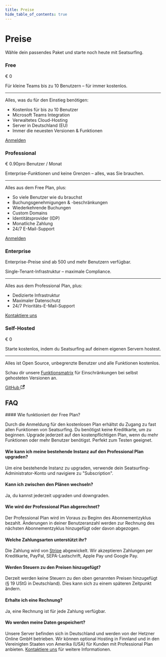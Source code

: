 ```yaml
---
title: Preise
hide_table_of_contents: true
---
```


# Preise

Wähle dein passendes Paket und starte noch heute mit Seatsurfing.

<section className="pricing-models">
    <div className="pricing-model pricing-model-free">
        <h3>Free</h3>
        <p className="pricing-price">€ 0</p>
        <p>Für kleine Teams bis zu 10 Benutzern – für immer kostenlos.</p>
        <hr />
        <p>Alles, was du für den Einstieg benötigen:</p>
        <ul>
            <li>Kostenlos für bis zu 10 Benutzer</li>
            <li>Microsoft Teams Integration</li>
            <li>Verwaltetes Cloud-Hosting</li>
            <li>Server in Deutschland (EU)</li>
            <li>Immer die neuesten Versionen &amp; Funktionen</li>
        </ul>
        <a href="/de/sign-up" className="button button--primary button--lg">Anmelden</a>
    </div>
    <div className="pricing-model pricing-model-highlight border-gradient-purple">
        <h3>Professional</h3>
        <p className="pricing-price">€ 0.90<span className="pricing-price-suffix">pro Benutzer / Monat</span></p>
        <p>Enterprise-Funktionen und keine Grenzen – alles, was Sie brauchen.</p>
        <hr />
        <p>Alles aus dem Free Plan, plus:</p>
        <ul>
            <li>So viele Benutzer wie du brauchst</li>
            <li>Buchungsgenehmigungen & -beschränkungen</li>
            <li>Wiederkehrende Buchungen</li>
            <li>Custom Domains</li>
            <li>Identitätsprovider (IDP)</li>
            <li>Monatliche Zahlung</li>
            <li>24/7 E-Mail-Support</li>
        </ul>
        <a href="/de/sign-up?paid" className="button button--primary button--lg button-gradient">Anmelden</a>
    </div>
     <div className="pricing-model pricing-model-enterprise">
        <h3>Enterprise</h3>
        <p className="pricing-price"><span className="pricing-enterprise">Enterprise-Preise sind ab 500 und mehr Benutzern verfügbar.</span></p>
        <p>Single-Tenant-Infrastruktur – maximale Compliance.</p>
        <hr />
        <p>Alles aus dem Professional Plan, plus:</p>
        <ul>
            <li>Dedizierte Infrastruktur</li>
            <li>Maximaler Datenschutz</li>
            <li>24/7 Prioritäts-E-Mail-Support</li>
        </ul>
        <a href="mailto:hello@seatsurfing.io" className="button button--primary button--lg">Kontaktiere uns</a>
    </div>
    <div className="pricing-model pricing-model-oss">
        <h3>Self-Hosted</h3>
        <p className="pricing-price">€ 0</p>
        <p>Starte kostenlos, indem du Seatsurfing auf deinem eigenen Servern hostest.</p>
        <hr />
        <p>Alles ist Open Source, unbegrenzte Benutzer und alle Funktionen kostenlos.</p>
        <p>Schau dir unsere <a href="/de/features">Funktionsmatrix</a> für Einschränkungen bei selbst gehosteten Versionen an.</p>
        <a href="https://github.com/seatsurfing/seatsurfing" target="_blank" className="button button--secondary button--lg">GitHub <svg width="13.5" height="13.5" aria-hidden="true" viewBox="0 0 24 24" className="iconExternalLink_node_modules-@docusaurus-theme-classic-lib-theme-Icon-ExternalLink-styles-module"><path fill="currentColor" d="M21 13v10h-21v-19h12v2h-10v15h17v-8h2zm3-12h-10.988l4.035 4-6.977 7.07 2.828 2.828 6.977-7.07 4.125 4.172v-11z"></path></svg></a>
    </div>
</section>

## FAQ

<div className="faq">
#### Wie funktioniert der Free Plan?

Durch die Anmeldung für den kostenlosen Plan erhältst du Zugang zu fast allen Funktionen von Seatsurfing. Du benötigst keine Kreditkarte, um zu beginnen. Upgrade jederzeit auf den kostenpflichtigen Plan, wenn du mehr Funktionen oder mehr Benutzer benötigst. Perfekt zum Testen geeignet.

#### Wie kann ich meine bestehende Instanz auf den Professional Plan upgraden?

Um eine bestehende Instanz zu upgraden, verwende dein Seatsurfing-Administrator-Konto und navigiere zu "Subscription".

#### Kann ich zwischen den Plänen wechseln?

Ja, du kannst jederzeit upgraden und downgraden.

#### Wie wird der Professional Plan abgerechnet?

Der Professional Plan wird im Voraus zu Beginn des Abonnementzyklus bezahlt. Änderungen in deiner Benutzeranzahl werden zur Rechnung des nächsten Abonnementzyklus hinzugefügt oder davon abgezogen.

#### Welche Zahlungsarten unterstützt ihr?

Die Zahlung wird von [Stripe](https://stripe.com) abgewickelt. Wir akzeptieren Zahlungen per Kreditkarte, PayPal, SEPA-Lastschrift, Apple Pay und Google Pay.

#### Werden Steuern zu den Preisen hinzugefügt?

Derzeit werden keine Steuern zu den oben genannten Preisen hinzugefügt (§ 19 UStG in Deutschland). Dies kann sich zu einem späteren Zeitpunkt ändern.

#### Erhalte ich eine Rechnung?

Ja, eine Rechnung ist für jede Zahlung verfügbar.

#### Wo werden meine Daten gespeichert?

Unsere Server befinden sich in Deutschland und werden von der Hetzner Online GmbH betrieben. Wir können optional Hosting in Finnland und in den Vereinigten Staaten von Amerika (USA) für Kunden mit Professional Plan anbieten. [Kontaktiere uns](/support/) für weitere Informationen.

</div>
